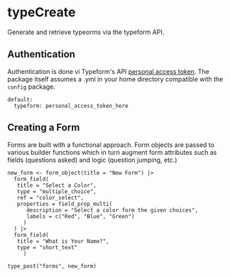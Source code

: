 # typeCreate

Generate and retrieve typeorms via the typeform API.

## Authentication

Authentication is done vi Typeform's API [personal access token](https://developer.typeform.com/get-started/personal-access-token/).
The package itself assumes a .yml in your home directory compatible with the `config` package. 

```
default:
  typeform: personal_access_token_here
```

## Creating a Form 

Forms are built with a functional approach. Form objects are passed to various builder functions which in turn augment form attributes such as fields (questions asked) and logic (question jumping, etc.)

```{r}
new_form <- form_object(title = "New Form") |>
  form_field(
   title = "Select a Color",
   type = "multiple_choice",
   ref = "color_select",
   properties = field_prop_multi(
      description = "Select a color form the given choices",
      labels = c("Red", "Blue", "Green")
     )
  ) |>
  form_field(
   title = "What is Your Name?",
   type = "short_text"
     )
     
type_post("forms", new_form)
```
